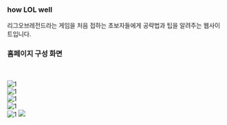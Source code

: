 ### how LOL well
리그오브레전드라는 게임을 처음 접하는 초보자들에게 공략법과 팁을 알려주는 웹사이트입니다.

### 홈페이지 구성 화면
<br><br>
<img src="https://github.com/2Swon/LOL_info_frontproject/tree/main/howLOLwell/img/1.png" alt="1" style="max-width: 100%;"><br>
<img src="https://github.com/2Swon/LOL_info_frontproject/tree/main/howLOLwell/img/2.png" alt="1" style="max-width: 100%;"><br>
<img src="https://github.com/2Swon/LOL_info_frontproject/tree/main/howLOLwell/img/3.png" alt="1" style="max-width: 100%;"><br>
<img src="https://github.com/2Swon/LOL_info_frontproject/tree/main/howLOLwell/img/4.png" alt="1" style="max-width: 100%;"><br>
<img src="https://github.com/2Swon/LOL_info_frontproject/tree/main/howLOLwell/img/5.png" alt="1" style="max-width: 100%;">
<img src="https://github.com/2Swon/LOL_info_frontproject/tree/main/howLOLwell/img/1.png">
